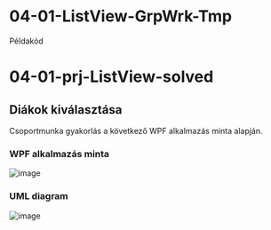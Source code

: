 # 04-01-ListView-GrpWrk-Tmp
Példakód
# 04-01-prj-ListView-solved
## Diákok kiválasztása
Csoportmunka gyakorlás a következő WPF alkalmazás minta alapján.  
### WPF alkalmazás minta
![image](https://user-images.githubusercontent.com/6060514/118672589-a7ce0000-b7f8-11eb-8b80-b01357140628.png)  
### UML diagram
![image](https://user-images.githubusercontent.com/6060514/118673781-920d0a80-b7f9-11eb-82bb-aec3426e10f4.png)
